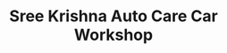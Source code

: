 ---
title: "Sree Krishna Auto Care Car Workshop"
url: /elappully/sree-krishna-auto-care-car-workshop/
shop: Autowerkstatt
---